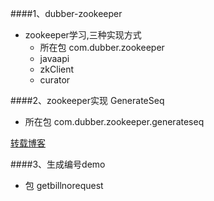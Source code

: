 ####1、dubber-zookeeper
* zookeeper学习,三种实现方式
    * 所在包 com.dubber.zookeeper
    * javaapi
    * zkClient
    * curator


####2、zookeeper实现 GenerateSeq
* 所在包 com.dubber.zookeeper.generateseq
 
[转载博客](https://code.csdn.net/snippets/929320)


####3、生成编号demo
* 包 getbillnorequest
